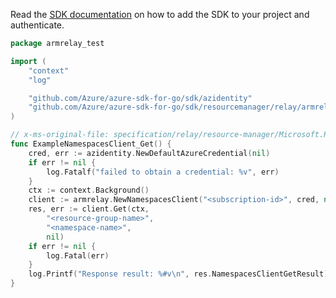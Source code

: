 Read the [SDK documentation](https://github.com/Azure/azure-sdk-for-go/blob/sdk%2Fresourcemanager%2Frelay%2Farmrelay%2Fv0.3.0/sdk/resourcemanager/relay/armrelay/README.md) on how to add the SDK to your project and authenticate.

```go
package armrelay_test

import (
	"context"
	"log"

	"github.com/Azure/azure-sdk-for-go/sdk/azidentity"
	"github.com/Azure/azure-sdk-for-go/sdk/resourcemanager/relay/armrelay"
)

// x-ms-original-file: specification/relay/resource-manager/Microsoft.Relay/stable/2017-04-01/examples/NameSpaces/RelayNameSpaceGet.json
func ExampleNamespacesClient_Get() {
	cred, err := azidentity.NewDefaultAzureCredential(nil)
	if err != nil {
		log.Fatalf("failed to obtain a credential: %v", err)
	}
	ctx := context.Background()
	client := armrelay.NewNamespacesClient("<subscription-id>", cred, nil)
	res, err := client.Get(ctx,
		"<resource-group-name>",
		"<namespace-name>",
		nil)
	if err != nil {
		log.Fatal(err)
	}
	log.Printf("Response result: %#v\n", res.NamespacesClientGetResult)
}
```
